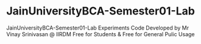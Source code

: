 # JainUniversityBCA-Semester01-Lab
JainUniversityBCA-Semester01-Lab Experiments
Code Developed by Mr Vinay Srinivasan @ IIRDM
Free for Students &
Free for General Pulic Usage
